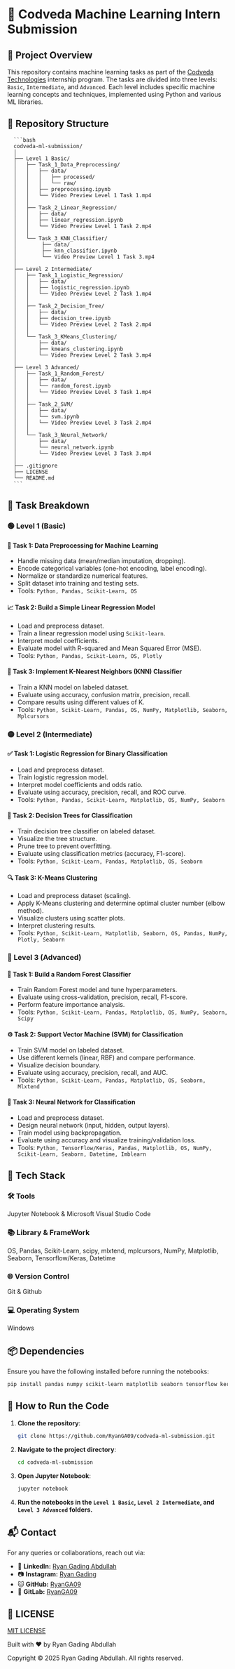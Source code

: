 # 🚀 Codveda Machine Learning Intern Submission

## 🧠 Project Overview

This repository contains machine learning tasks as part of the [Codveda Technologies](https://www.linkedin.com/company/codveda-technologies/) internship program. The tasks are divided into three levels: `Basic`, `Intermediate`, and `Advanced`. Each level includes specific machine learning concepts and techniques, implemented using Python and various ML libraries.

## 📂 Repository Structure

      ```bash
      codveda-ml-submission/
      │
      ├── Level 1 Basic/
      │   ├── Task_1_Data_Preprocessing/
      │   │   ├── data/
      │   │   │   ├── processed/
      │   │   │   └── raw/
      │   │   ├── preprocessing.ipynb
      │   │   └── Video Preview Level 1 Task 1.mp4
      │   │
      │   ├── Task_2_Linear_Regression/
      │   │   ├── data/
      │   │   ├── linear_regression.ipynb
      │   │   └── Video Preview Level 1 Task 2.mp4
      │   │
      │   └── Task_3_KNN_Classifier/
      │        ├── data/
      │        ├── knn_classifier.ipynb
      │        └── Video Preview Level 1 Task 3.mp4
      │
      ├── Level 2 Intermediate/
      │   ├── Task_1_Logistic_Regression/
      │   │   ├── data/
      │   │   ├── logistic_regression.ipynb
      │   │   └── Video Preview Level 2 Task 1.mp4
      │   │
      │   ├── Task_2_Decision_Tree/
      │   │   ├── data/
      │   │   ├── decision_tree.ipynb
      │   │   └── Video Preview Level 2 Task 2.mp4
      │   │
      │   └── Task_3_KMeans_Clustering/
      │       ├── data/
      │       ├── kmeans_clustering.ipynb
      │       └── Video Preview Level 2 Task 3.mp4
      │
      ├── Level 3 Advanced/
      │   ├── Task_1_Random_Forest/
      │   │   ├── data/
      │   │   └── random_forest.ipynb
      │   │   └── Video Preview Level 3 Task 1.mp4
      │   │
      │   ├── Task_2_SVM/
      │   │   ├── data/
      │   │   └── svm.ipynb
      │   │   └── Video Preview Level 3 Task 2.mp4
      │   │
      │   └── Task_3_Neural_Network/
      │       ├── data/
      │       └── neural_network.ipynb
      │       └── Video Preview Level 3 Task 3.mp4
      │
      ├── .gitignore
      ├── LICENSE
      └── README.md
      ```

## 🧩 Task Breakdown

### 🟢 Level 1 (Basic)

#### 🧼 Task 1: Data Preprocessing for Machine Learning

- Handle missing data (mean/median imputation, dropping).
- Encode categorical variables (one-hot encoding, label encoding).
- Normalize or standardize numerical features.
- Split dataset into training and testing sets.
- Tools: `Python, Pandas, Scikit-Learn, OS`

#### 📈 Task 2: Build a Simple Linear Regression Model

- Load and preprocess dataset.
- Train a linear regression model using `Scikit-learn`.
- Interpret model coefficients.
- Evaluate model with R-squared and Mean Squared Error (MSE).
- Tools: `Python, Pandas, Scikit-Learn, OS, Plotly`

#### 🧭 Task 3: Implement K-Nearest Neighbors (KNN) Classifier

- Train a KNN model on labeled dataset.
- Evaluate using accuracy, confusion matrix, precision, recall.
- Compare results using different values of K.
- Tools: `Python, Scikit-Learn, Pandas, OS, NumPy, Matplotlib, Seaborn, Mplcursors`

### 🟡 Level 2 (Intermediate)

#### ✅ Task 1: Logistic Regression for Binary Classification

- Load and preprocess dataset.
- Train logistic regression model.
- Interpret model coefficients and odds ratio.
- Evaluate using accuracy, precision, recall, and ROC curve.
- Tools: `Python, Pandas, Scikit-Learn, Matplotlib, OS, NumPy, Seaborn`

#### 🌳 Task 2: Decision Trees for Classification

- Train decision tree classifier on labeled dataset.
- Visualize the tree structure.
- Prune tree to prevent overfitting.
- Evaluate using classification metrics (accuracy, F1-score).
- Tools: `Python, Scikit-Learn, Pandas, Matplotlib, OS, Seaborn`

#### 🔍 Task 3: K-Means Clustering

- Load and preprocess dataset (scaling).
- Apply K-Means clustering and determine optimal cluster number (elbow method).
- Visualize clusters using scatter plots.
- Interpret clustering results.
- Tools: `Python, Scikit-Learn, Matplotlib, Seaborn, OS, Pandas, NumPy, Plotly, Seaborn`

### 🔴 Level 3 (Advanced)

#### 🌲 Task 1: Build a Random Forest Classifier

- Train Random Forest model and tune hyperparameters.
- Evaluate using cross-validation, precision, recall, F1-score.
- Perform feature importance analysis.
- Tools: `Python, Scikit-Learn, Pandas, Matplotlib, OS, NumPy, Seaborn, Scipy`

#### ⚙️ Task 2: Support Vector Machine (SVM) for Classification

- Train SVM model on labeled dataset.
- Use different kernels (linear, RBF) and compare performance.
- Visualize decision boundary.
- Evaluate using accuracy, precision, recall, and AUC.
- Tools: `Python, Scikit-Learn, Pandas, Matplotlib, OS, Seaborn, Mlxtend`

#### 🧠 Task 3: Neural Network for Classification

- Load and preprocess dataset.
- Design neural network (input, hidden, output layers).
- Train model using backpropagation.
- Evaluate using accuracy and visualize training/validation loss.
- Tools: `Python, TensorFlow/Keras, Pandas, Matplotlib, OS, NumPy, Scikit-Learn, Seaborn, Datetime, Imblearn`

## 🧰 Tech Stack

### 🛠 Tools

Jupyter Notebook & Microsoft Visual Studio Code

### 📚 Library & FrameWork

OS, Pandas, Scikit-Learn, scipy, mlxtend, mplcursors, NumPy, Matplotlib, Seaborn, Tensorflow/Keras, Datetime

### 🌐 Version Control

Git & Github

### 💻 Operating System

Windows

## 📦 Dependencies

Ensure you have the following installed before running the notebooks:

```bash
pip install pandas numpy scikit-learn matplotlib seaborn tensorflow keras mplcursors mlxtend scipy
```

## 🏃 How to Run the Code

1. **Clone the repository**:

   ```bash
   git clone https://github.com/RyanGA09/codveda-ml-submission.git
   ```

2. **Navigate to the project directory**:

   ```bash
   cd codveda-ml-submission
   ```

3. **Open Jupyter Notebook**:

   ```bash
   jupyter notebook
   ```

4. **Run the notebooks in the `Level 1 Basic`, `Level 2 Intermediate`, and `Level 3 Advanced` folders.**

## 📬 Contact

For any queries or collaborations, reach out via:

- 🔗 **LinkedIn:** [Ryan Gading Abdullah](https://linkedin.com/in/ryan-gading-abdullah)
- 📷 **Instagram:** [Ryan Gading](https://www.instagram.com/ryan_g._a/)
- 🐱 **GitHub:** [RyanGA09](https://github.com/RyanGA09)
- 🦊 **GitLab:** [RyanGA09](https://gitlab.com/RyanGA09)

## 📄 LICENSE

[MIT LICENSE](LICENSE)

Built with ❤️ by Ryan Gading Abdullah

Copyright &copy; 2025 Ryan Gading Abdullah. All rights reserved.
